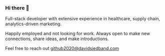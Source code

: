 ### Hi there 👋

Full-stack developer with extensive experience in healthcare, supply chain, analytics-driven marketing.

Happily employed and not looking for work.  Always open to make new connections, share ideas, and make introductions.

Feel free to reach out
github2020@davidsiedband.com
